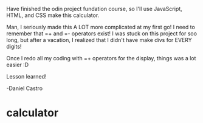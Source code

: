 Have finished the odin project fundation course, so I'll use JavaScript, HTML, and CSS make this calculator.

Man, I seriously made this A LOT more complicated at my first go! I need to remember that =+ and =- operators exist!
I was stuck on this project for soo long, but after a vacation, I realized that I didn't have make divs for EVERY digits!

Once I redo all my coding with =+ operators for the display, things was a lot easier :D

Lesson learned!

-Daniel Castro
# calculator